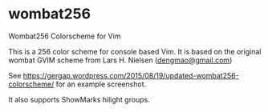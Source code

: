 # wombat256
Wombat256 Colorscheme for Vim

This is a 256 color scheme for console based Vim.
It is based on the original wombat GVIM scheme from Lars H. Nielsen (dengmao@gmail.com)

See https://gergap.wordpress.com/2015/08/19/updated-wombat256-colorscheme/ for
an example screenshot.

It also supports ShowMarks hilight groups.

